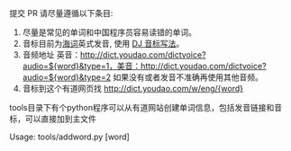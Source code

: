 提交 PR 请尽量遵循以下条目:

1. 尽量是常见的单词和中国程序员容易读错的单词。
1. 音标目前为[海词](http://dict.cn/)英式发音, 使用 [DJ 音标写法](https://zh.wikipedia.org/wiki/DJ%E9%9F%B3%E6%A8%99)。
1. 音频地址 英音：http://dict.youdao.com/dictvoice?audio=${word}&type=1，美音：http://dict.youdao.com/dictvoice?audio=${word}&type=2  如果没有或者发音不准确再使用其他音频。
1. 音标到这个有道网页找 http://dict.youdao.com/w/eng/{word}

tools目录下有个python程序可以从有道网站创建单词信息，包括发音链接和音标，可以直接加到主文件

Usage: tools/addword.py [word]
